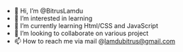 - 👋 Hi, I’m @BitrusLamdu
- 👀 I’m interested in learning 
- 🌱 I’m currently learning Html/CSS and JavaScript
- 💞️ I’m looking to collaborate on various project
- 📫 How to reach me via mail @lamdubitrus@gmail.com

<!---
BitrusLamdu/BitrusLamdu is a ✨ special ✨ repository because its `README.md` (this file) appears on your GitHub profile.
You can click the Preview link to take a look at your changes.
--->
